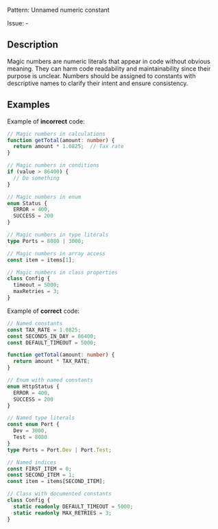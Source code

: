 Pattern: Unnamed numeric constant

Issue: -

## Description

Magic numbers are numeric literals that appear in code without obvious meaning. They can harm code readability and maintainability since their purpose is unclear. Numbers should be assigned to constants with descriptive names to clarify their intent and ensure consistency.

## Examples

Example of **incorrect** code:
```ts
// Magic numbers in calculations
function getTotal(amount: number) {
  return amount * 1.0825;  // Tax rate
}

// Magic numbers in conditions
if (value > 86400) {
  // Do something
}

// Magic numbers in enum
enum Status {
  ERROR = 400,
  SUCCESS = 200
}

// Magic numbers in type literals
type Ports = 8080 | 3000;

// Magic numbers in array access
const item = items[1];

// Magic numbers in class properties
class Config {
  timeout = 5000;
  maxRetries = 3;
}
```

Example of **correct** code:
```ts
// Named constants
const TAX_RATE = 1.0825;
const SECONDS_IN_DAY = 86400;
const DEFAULT_TIMEOUT = 5000;

function getTotal(amount: number) {
  return amount * TAX_RATE;
}

// Enum with named constants
enum HttpStatus {
  ERROR = 400,
  SUCCESS = 200
}

// Named type literals
const enum Port {
  Dev = 3000,
  Test = 8080
}
type Ports = Port.Dev | Port.Test;

// Named indices
const FIRST_ITEM = 0;
const SECOND_ITEM = 1;
const item = items[SECOND_ITEM];

// Class with documented constants
class Config {
  static readonly DEFAULT_TIMEOUT = 5000;
  static readonly MAX_RETRIES = 3;
}
```